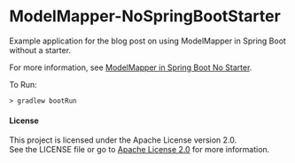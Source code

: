 # ModelMapper-NoSpringBootStarter
Example application for the blog post on using ModelMapper in Spring Boot without a starter.

For more information, see [ModelMapper in Spring Boot No Starter](http://amydegregorio.com/2018/12/16/modelmapper-in-spring-boot-no-starter/).

To Run:
```
> gradlew bootRun
```

#### License

This project is licensed under the Apache License version 2.0.  
See the LICENSE file or go to [Apache License 2.0](https://www.apache.org/licenses/LICENSE-2.0) for more information. 

